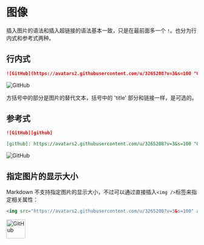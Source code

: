 图像
====

插入图片的语法和插入超链接的语法基本一致，只是在最前面多一个 `!`。也分为行内式和参考式两种。

行内式
----

```markdown
![GitHub](https://avatars2.githubusercontent.com/u/3265208?v=3&s=100 "GitHub,Social Coding")
```

![GitHub](https://avatars2.githubusercontent.com/u/3265208?v=3&s=100 "GitHub,Social Coding")

方括号中的部分是图片的替代文本，括号中的 'title' 部分和链接一样，是可选的。

参考式
----

```markdown
![GitHub][github]

[github]: https://avatars2.githubusercontent.com/u/3265208?v=3&s=100 "GitHub,Social Coding"
```

![GitHub][github]

[github]: https://avatars2.githubusercontent.com/u/3265208?v=3&s=100 "GitHub,Social Coding"

指定图片的显示大小
----

Markdown 不支持指定图片的显示大小，不过可以通过直接插入`<img />`标签来指定相关属性：

```html
<img src="https://avatars2.githubusercontent.com/u/3265208?v=3&s=100" alt="GitHub" title="GitHub,Social Coding" width="50" height="50" />
```

<img src="https://avatars2.githubusercontent.com/u/3265208?v=3&s=100" alt="GitHub" title="GitHub,Social Coding" width="50" height="50" />
